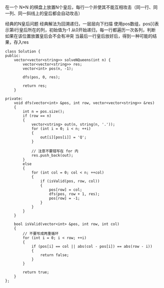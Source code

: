 在一个 N*N 的棋盘上放置N个皇后，每行一个并使其不能互相攻击（同一行、同一列、同一斜线上的皇后都会自动攻击）

经典的N皇后问题 
经典解法为回溯递归，一层层向下扫描 
使用pos数组，pos[i]表示第i行皇后所在的列，初始值为-1 
从0开始递归，每一行都遍历一次各列，判断如果在该位置放置皇后会不会有冲突 
当最后一行皇后放好后，得到一种可能的结果，存入res

```
class Solution {
public:
	vector<vector<string>> solveNQueens(int n) {
		vector<vector<string>> res;
		vector<int> pos(n, -1);

		dfs(pos, 0, res);

		return res;
	}

private:
	void dfs(vector<int> &pos, int row, vector<vector<string>> &res)
	{
		int n = pos.size();
		if (row == n)
		{
			vector<string> out(n, string(n, '.'));
			for (int i = 0; i < n; ++i)
			{
				out[i][pos[i]] = 'Q';
			}

			// 注意不要错写在 for 内
			res.push_back(out);
		}
		else
		{
			for (int col = 0; col < n; ++col)
			{
				if (isValid(pos, row, col))
				{
					pos[row] = col;
					dfs(pos, row + 1, res);
					pos[row] = -1;
				}
			}
		}
	}

	bool isValid(vector<int> &pos, int row, int col)
	{
		// 不要写成两重循环
		for (int i = 0; i < row; ++i)
		{
			if (pos[i] == col || abs(col - pos[i]) == abs(row - i))
			{
				return false;
			}
		}

		return true;
	}
};
```
